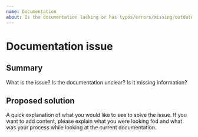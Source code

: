 ```yaml
---
name: Documentation
about: Is the documentation lacking or has typos/errors/missing/outdated content?
---
```


# Documentation issue

## Summary
What is the issue? Is the documentation unclear? Is it missing information?

## Proposed solution
A quick explanation of what you would like to see to solve the issue.
If you want to add content, please explain what you were looking fod and what was
your process while looking at the current documentation.
